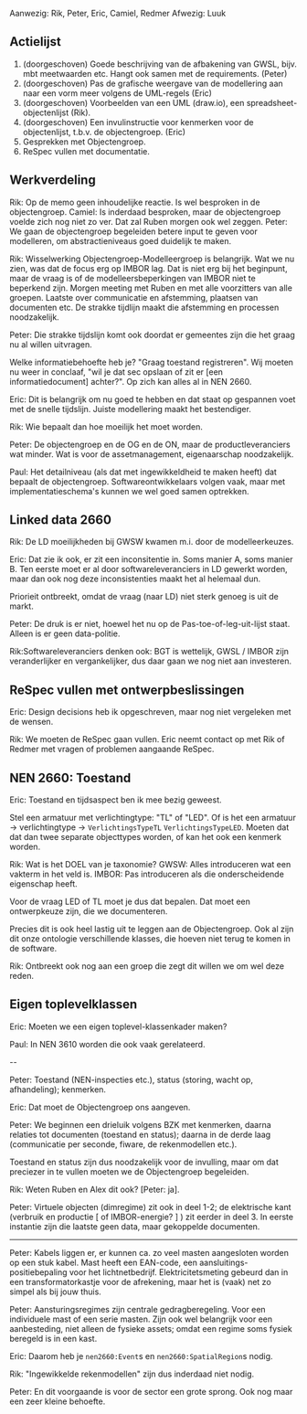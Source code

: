 Aanwezig: Rik, Peter, Eric, Camiel, Redmer
Afwezig: Luuk

## Actielijst

1. (doorgeschoven) Goede beschrijving van de afbakening van GWSL, bijv. mbt meetwaarden etc. Hangt ook samen met de requirements. (Peter)
2. (doorgeschoven) Pas de grafische weergave van de modellering aan naar een vorm meer volgens de UML-regels (Eric)
3. (doorgeschoven) Voorbeelden van een UML (draw.io), een spreadsheet-objectenlijst (Rik).
4. (doorgeschoven) Een invulinstructie voor kenmerken voor de objectenlijst, t.b.v. de objectengroep. (Eric)
5. Gesprekken met Objectengroep.
6. ReSpec vullen met documentatie. 

## Werkverdeling

Rik: Op de memo geen inhoudelijke reactie. Is wel besproken in de objectengroep.
Camiel: Is inderdaad besproken, maar de objectengroep voelde zich nog niet zo ver.
Dat zal Ruben morgen ook wel zeggen.
Peter: We gaan de objectengroep begeleiden betere input te geven voor modelleren, om abstractieniveaus goed duidelijk te maken.

Rik: Wisselwerking Objectengroep-Modelleergroep is belangrijk. Wat we nu zien, was dat de focus erg op IMBOR lag. Dat is niet erg bij het beginpunt, maar de vraag is of de modelleersbeperkingen van IMBOR niet te beperkend zijn.
Morgen meeting met Ruben en met alle voorzitters van alle groepen.
Laatste over communicatie en afstemming, plaatsen van documenten etc. De strakke tijdlijn maakt die afstemming en processen noodzakelijk.

Peter: Die strakke tijdslijn komt ook doordat er gemeentes zijn die het graag nu al willen uitvragen.

Welke informatiebehoefte heb je? "Graag toestand registreren". Wij moeten nu weer in conclaaf, "wil je dat sec opslaan of zit er [een informatiedocument] achter?". Op zich kan alles al in NEN 2660.

Eric: Dit is belangrijk om nu goed te hebben en dat staat op gespannen voet met de snelle tijdslijn. Juiste modellering maakt het bestendiger. 

Rik: Wie bepaalt dan hoe moeilijk het moet worden.

Peter: De objectengroep en de OG en de ON, maar de productleveranciers wat minder. Wat is voor de assetmanagement, eigenaarschap noodzakelijk. 

Paul: Het detailniveau (als dat met ingewikkeldheid te maken heeft) dat bepaalt de objectengroep. Softwareontwikkelaars volgen vaak, maar met implementatieschema's kunnen we wel goed samen optrekken.

## Linked data 2660

Rik:
De LD moeilijkheden bij GWSW kwamen m.i. door de modelleerkeuzes.

Eric:
Dat zie ik ook, er zit een inconsitentie in. Soms manier A, soms manier B. Ten eerste moet er al door softwareleveranciers in LD gewerkt worden, maar dan ook nog deze inconsistenties maakt het al helemaal dun. 

Priorieit ontbreekt, omdat de vraag (naar LD) niet sterk genoeg is uit de markt. 

Peter:
De druk is er niet, hoewel het nu op de Pas-toe-of-leg-uit-lijst staat. Alleen is er geen data-politie.

Rik:Softwareleveranciers denken ook: BGT is wettelijk, GWSL / IMBOR zijn veranderlijker en vergankelijker, dus daar gaan we nog niet aan investeren.

## ReSpec vullen met ontwerpbeslissingen

Eric:
Design decisions heb ik opgeschreven, maar nog niet vergeleken met de wensen.

Rik:
We moeten de ReSpec gaan vullen. Eric neemt contact op met Rik of Redmer met vragen of problemen aangaande ReSpec.

## NEN 2660: Toestand 

Eric: 
Toestand en tijdsaspect ben ik mee bezig geweest.

Stel een armatuur met verlichtingtype: "TL" of "LED".
Of is het een armatuur -> verlichtingtype -> `VerlichtingsTypeTL` `VerlichtingsTypeLED`. 
Moeten dat dat dan twee separate objecttypes worden, of kan het ook een kenmerk worden.

Rik:
Wat is het DOEL van je taxonomie?
GWSW: Alles introduceren wat een vakterm in het veld is.
IMBOR: Pas introduceren als die onderscheidende eigenschap heeft.

Voor de vraag LED of TL moet je dus dat bepalen. Dat moet een ontwerpkeuze zijn, die we documenteren.

Precies dit is ook heel lastig uit te leggen aan de Objectengroep. Ook al zijn dit onze ontologie verschillende klasses, die hoeven niet terug te komen in de software.

Rik:
Ontbreekt ook nog aan een groep die zegt dit willen we om wel deze reden.

## Eigen toplevelklassen

Eric:
Moeten we een eigen toplevel-klassenkader maken?

Paul:
In NEN 3610 worden die ook vaak gerelateerd.

--

Peter:
Toestand (NEN-inspecties etc.), status (storing, wacht op, afhandeling); kenmerken.

Eric:
Dat moet de Objectengroep ons aangeven.

Peter:
We beginnen een drieluik volgens BZK met kenmerken, daarna relaties tot documenten (toestand en status); daarna in de derde laag (communicatie per seconde, fiware, de rekenmodellen etc.).

Toestand en status zijn dus noodzakelijk voor de invulling, maar om dat preciezer in te vullen moeten we de Objectengroep begeleiden.

Rik:
Weten Ruben en Alex dit ook? [Peter: ja]. 

Peter:
Virtuele objecten (dimregime) zit ook in deel 1-2; de elektrische kant (verbruik en productie [ of IMBOR-energie? ] ) zit eerder in deel 3. In eerste instantie zijn die laatste geen data, maar gekoppelde documenten.

---

Peter:
Kabels liggen er, er kunnen ca. zo veel masten aangesloten worden op een stuk kabel. 
Mast heeft een EAN-code, een aansluitings-positiebepaling voor het lichtnetbedrijf. 
Elektricitetsmeting gebeurd dan in een transformatorkastje voor de afrekening, maar het is (vaak) net zo simpel als bij jouw thuis.

Peter:
Aansturingsregimes zijn centrale gedragberegeling. Voor een individuele mast of een serie masten.
Zijn ook wel belangrijk voor een aanbesteding, niet alleen de fysieke assets; omdat een regime soms fysiek beregeld is in een kast.

Eric:
Daarom heb je `nen2660:Event`s en `nen2660:SpatialRegion`s nodig.

Rik:
"Ingewikkelde rekenmodellen" zijn dus inderdaad niet nodig. 

Peter:
En dit voorgaande is voor de sector een grote sprong. Ook nog maar een zeer kleine behoefte.